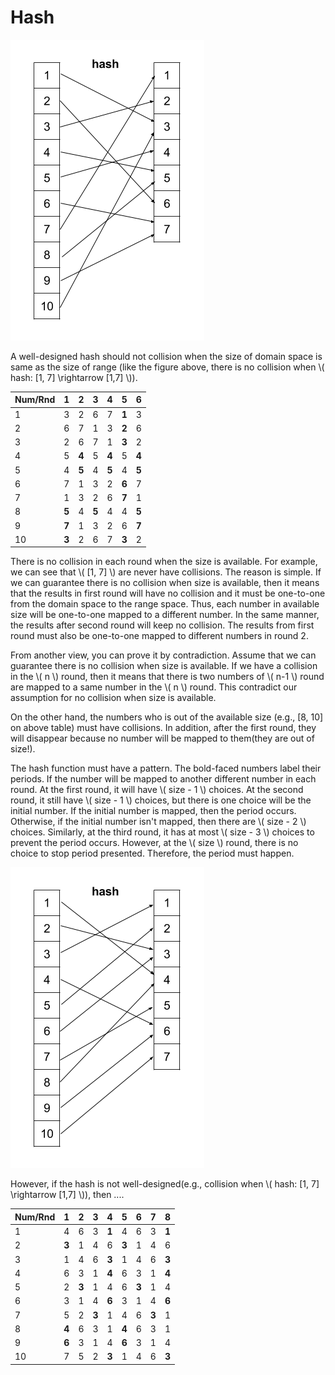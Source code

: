 # Hash

![hash](hash.png)

A well-designed hash should not collision when the size of domain space
is same as the size of range (like the figure above, there is no collision
when \\( hash: [1, 7] \rightarrow [1,7] \\)).

| Num/Rnd | 1     | 2     | 3     | 4     | 5     | 6     |
| ------- | ----- | ----- | ----- | ----- | ----- | ----- |
| 1       | 3     | 2     | 6     | 7     | __1__ | 3     |
| 2       | 6     | 7     | 1     | 3     | __2__ | 6     |
| 3       | 2     | 6     | 7     | 1     | __3__ | 2     |
| 4       | 5     | __4__ | 5     | __4__ | 5     | __4__ |
| 5       | 4     | __5__ | 4     | __5__ | 4     | __5__ |
| 6       | 7     | 1     | 3     | 2     | __6__ | 7     |
| 7       | 1     | 3     | 2     | 6     | __7__ | 1     |
| 8       | __5__ | 4     | __5__ | 4     | 4     | __5__ |
| 9       | __7__ | 1     | 3     | 2     | 6     | __7__ |
| 10      | __3__ | 2     | 6     | 7     | __3__ | 2     |

There is no collision in each round when the size is available.
For example, we can see that \\( [1, 7] \\) are never have collisions.
The reason is simple.
If we can guarantee there is no collision when size is available,
then it means that the results in first round will have no collision and
it must be one-to-one from the domain space to the range space.
Thus, each number in available size will be
one-to-one mapped to a different number.
In the same manner, the results after second round will keep no collision.
The results from first round must also be one-to-one mapped to
different numbers in round 2.

From another view, you can prove it by contradiction.
Assume that we can guarantee there is no collision when size is available.
If we have a collision in the \\( n \\) round, then it means that
there is two numbers of \\( n-1 \\) round are mapped to a same number
in the \\( n \\) round.
This contradict our assumption for no collision when size is available.

On the other hand, the numbers who is out of the available size
(e.g., [8, 10] on above table) must have collisions.
In addition, after the first round, they will disappear
because no number will be mapped to them(they are out of size!).

The hash function must have a pattern.
The bold-faced numbers label their periods.
If the number will be mapped to another different number in each round.
At the first round, it will have \\( size - 1 \\) choices.
At the second round, it still have \\( size - 1 \\) choices,
but there is one choice will be the initial number.
If the initial number is mapped, then the period occurs.
Otherwise, if the initial number isn't mapped,
then there are \\( size - 2 \\) choices.
Similarly, at the third round, it has at most \\( size - 3 \\) choices
to prevent the period occurs.
However, at the \\( size \\) round, there is no choice to stop period presented.
Therefore, the period must happen.

![bad-hash](bad-hash.png)

However, if the hash is not well-designed(e.g., collision
when \\( hash: [1, 7] \rightarrow [1,7] \\)), then ....

| Num/Rnd | 1     | 2     | 3     | 4     | 5     | 6     | 7     | 8     |
| ------- | ----- | ----- | ----- | ----- | ----- | ----- | ----- | ----- |
| 1       | 4     | 6     | 3     | __1__ | 4     | 6     | 3     | __1__ |
| 2       | __3__ | 1     | 4     | 6     | __3__ | 1     | 4     | 6     |
| 3       | 1     | 4     | 6     | __3__ | 1     | 4     | 6     | __3__ |
| 4       | 6     | 3     | 1     | __4__ | 6     | 3     | 1     | __4__ |
| 5       | 2     | __3__ | 1     | 4     | 6     | __3__ | 1     | 4     |
| 6       | 3     | 1     | 4     | __6__ | 3     | 1     | 4     | __6__ |
| 7       | 5     | 2     | __3__ | 1     | 4     | 6     | __3__ | 1     |
| 8       | __4__ | 6     | 3     | 1     | __4__ | 6     | 3     | 1     |
| 9       | __6__ | 3     | 1     | 4     | __6__ | 3     | 1     | 4     |
| 10      | 7     | 5     | 2     | __3__ | 1     | 4     | 6     | __3__ |
